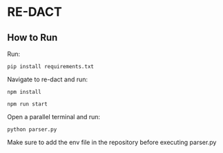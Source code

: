 # RE-DACT

## How to Run
Run:

```pip install requirements.txt```

Navigate to re-dact and run:

```npm install```

```npm run start```

Open a parallel terminal and run:

```python parser.py```

Make sure to add the env file in the repository before executing parser.py
